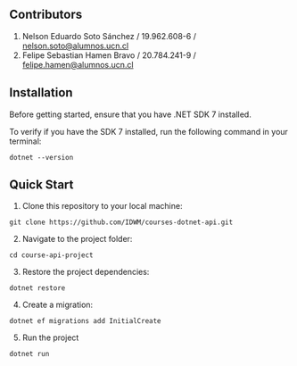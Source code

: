 ## Contributors
1. Nelson Eduardo Soto Sánchez / 19.962.608-6 / nelson.soto@alumnos.ucn.cl
2. Felipe Sebastian Hamen Bravo / 20.784.241-9 / felipe.hamen@alumnos.ucn.cl



## Installation

Before getting started, ensure that you have .NET SDK 7 installed.

To verify if you have the SDK 7 installed, run the following command in your terminal:

```
dotnet --version
```

## Quick Start

1. Clone this repository to your local machine:

```
git clone https://github.com/IDWM/courses-dotnet-api.git
```

2. Navigate to the project folder:

```
cd course-api-project
```

3. Restore the project dependencies:

```
dotnet restore
```

4. Create a migration:

```
dotnet ef migrations add InitialCreate
```

5. Run the project

```
dotnet run
```